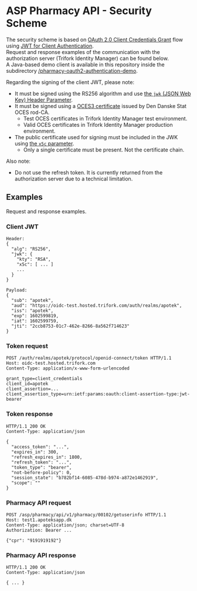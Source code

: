 # ASP Pharmacy API - Security Scheme

The security scheme is based on [OAuth 2.0 Client Credentials Grant](https://tools.ietf.org/html/rfc6749#section-4.4) flow using [JWT for Client Authentication](https://tools.ietf.org/html/rfc7523#section-2.2). \
Request and response examples of the communication with the authorization server (Trifork Identity Manager) can be found below. \
A Java-based demo client is available in this repository inside the subdirectory [/pharmacy-oauth2-authentication-demo](./pharmacy-oauth2-authentication-demo).

Regarding the signing of the client JWT, please note:
- It must be signed using the RS256 algorithm and use [the `jwk` (JSON Web Key) Header Parameter](https://tools.ietf.org/html/rfc7515#section-4.1.3).
- It must be signed using a [OCES3 certificate](https://mitid-erhverv.dk/avanceret/certifikater/) issued by Den Danske Stat OCES rod-CA.
  - Test OCES certificates in Trifork Identity Manager test environment.
  - Valid OCES certificates in Trifork Identity Manager production environment. 
- The public certificate used for signing must be included in the JWK using [the `x5c` parameter](https://tools.ietf.org/html/rfc7515#section-4.1.6).
  - Only a single certificate must be present. Not the certificate chain.

Also note:
- Do not use the refresh token. It is currently returned from the authorization server due to a technical limitation.

## Examples

Request and response examples.

### Client JWT

```
Header:
{
  "alg": "RS256",
  "jwk": {
    "kty": "RSA",
    "x5c": [ ... ]
    ...
  }
}

Payload:
{
  "sub": "apotek",
  "aud": "https://oidc-test.hosted.trifork.com/auth/realms/apotek",
  "iss": "apotek",
  "exp": 1602599819,
  "iat": 1602599759,
  "jti": "2ccb8753-01c7-462e-8266-8a562f714623"
}
```

### Token request

```
POST /auth/realms/apotek/protocol/openid-connect/token HTTP/1.1
Host: oidc-test.hosted.trifork.com
Content-Type: application/x-www-form-urlencoded

grant_type=client_credentials
client_id=apotek
client_assertion=...
client_assertion_type=urn:ietf:params:oauth:client-assertion-type:jwt-bearer
```

### Token response

```
HTTP/1.1 200 OK
Content-Type: application/json

{
  "access_token": "...",
  "expires_in": 300,
  "refresh_expires_in": 1800,
  "refresh_token": "...",
  "token_type": "bearer",
  "not-before-policy": 0,
  "session_state": "b782bf14-6085-478d-b974-a872e1462919",
  "scope": ""
}
```

### Pharmacy API request

```
POST /asp/pharmacy/api/v1/pharmacy/00102/getuserinfo HTTP/1.1
Host: test1.apoteksapp.dk
Content-Type: application/json; charset=UTF-8
Authorization: Bearer ...

{"cpr": "9191919192"}
```

### Pharmacy API response

```
HTTP/1.1 200 OK
Content-Type: application/json

{ ... }
```

